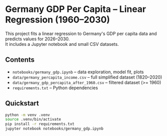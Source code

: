 # Germany GDP Per Capita – Linear Regression (1960–2030)

This project fits a linear regression to Germany's GDP per capita data and predicts values for 2026–2030.  
It includes a Jupyter notebook and small CSV datasets.

## Contents
- `notebooks/germany_gdp.ipynb` – data exploration, model fit, plots
- `data/germany_percapita_income.csv` – full simplified dataset (1820–2020)
- `data/germany_gdp_percapita_after_1960.csv` – filtered dataset (>= 1960)
- `requirements.txt` – Python dependencies

## Quickstart
```bash
python -m venv .venv
source .venv/bin/activate
pip install -r requirements.txt
jupyter notebook notebooks/germany_gdp.ipynb


